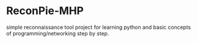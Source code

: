 # ReconPie-MHP
simple reconnaissance tool project for learning python and basic concepts of programming/networking step by step.

